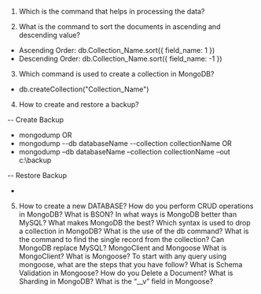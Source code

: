 1. Which is the command that helps in processing the data?

2. What is the command to sort the documents in ascending and descending value?

- Ascending Order: db.Collection_Name.sort({ field_name: 1 })
- Descending Order: db.Collection_Name.sort({ field_name: -1 })

3. Which command is used to create a collection in MongoDB?

- db.createCollection("Collection_Name")

4. How to create and restore a backup?

-- Create Backup

- mongodump OR
- mongodump --db databaseName --collection collectionName OR
- mongodump –db databaseName –collection collectionName –out c:\backup

-- Restore Backup

-

5. How to create a new DATABASE?
   How do you perform CRUD operations in MongoDB?
   What is BSON?
   In what ways is MongoDB better than MySQL?
   What makes MongoDB the best?
   Which syntax is used to drop a collection in MongoDB?
   What is the use of the db command?
   What is the command to find the single record from the collection?
   Can MongoDB replace MySQL?
   MongoClient and Mongoose
   What is MongoClient?
   What is Mongoose?
   To start with any query using mongoose, what are the steps that you have follow?
   What is Schema Validation in Mongoose?
   How do you Delete a Document?
   What is Sharding in MongoDB?
   What is the “\_\_v” field in Mongoose?
